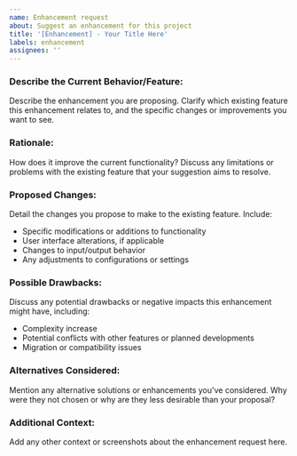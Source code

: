 ```yaml
---
name: Enhancement request
about: Suggest an enhancement for this project
title: '[Enhancement] - Your Title Here'
labels: enhancement
assignees: ''
---
```


### Describe the Current Behavior/Feature:

Describe the enhancement you are proposing. Clarify which existing feature this enhancement relates to, and the specific changes or improvements you want to see.

### Rationale:

How does it improve the current functionality? Discuss any limitations or problems with the existing feature that your suggestion aims to resolve.

### Proposed Changes:

Detail the changes you propose to make to the existing feature. Include:

- Specific modifications or additions to functionality
- User interface alterations, if applicable
- Changes to input/output behavior
- Any adjustments to configurations or settings

### Possible Drawbacks:

Discuss any potential drawbacks or negative impacts this enhancement might have, including:

- Complexity increase
- Potential conflicts with other features or planned developments
- Migration or compatibility issues

### Alternatives Considered:

Mention any alternative solutions or enhancements you've considered. Why were they not chosen or why are they less desirable than your proposal?

### Additional Context:

Add any other context or screenshots about the enhancement request here.
